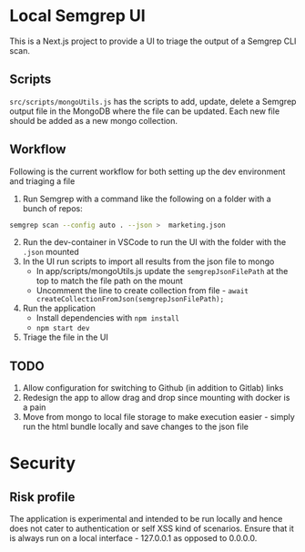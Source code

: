 # Local Semgrep UI

This is a Next.js project to provide a UI to triage the output of a Semgrep CLI scan.

## Scripts

`src/scripts/mongoUtils.js` has the scripts to add, update, delete a Semgrep output file in the MongoDB where the file can be updated. Each new file should be added as a new mongo collection.


## Workflow

Following is the current workflow for both setting up the dev environment and triaging a file

1. Run Semgrep with a command like the following on a folder with a bunch of repos:
```bash
semgrep scan --config auto . --json >  marketing.json
```
2. Run the dev-container in VSCode to run the UI with the folder with the `.json` mounted
3. In the UI run scripts to import all results from the json file to mongo
    * In app/scripts/mongoUtils.js update the `semgrepJsonFilePath` at the top to match the file path on the mount
    * Uncomment the line to create collection from file - `await createCollectionFromJson(semgrepJsonFilePath);`
4. Run the application
    * Install dependencies with `npm install`
    * `npm start dev`
5. Triage the file in the UI


## TODO

1. Allow configuration for switching to Github (in addition to Gitlab) links
2. Redesign the app to allow drag and drop since mounting with docker is a pain
3. Move from mongo to local file storage to make execution easier - simply run the html bundle locally and save changes to the json file

# Security

## Risk profile

The application is experimental and intended to be run locally and hence does not cater to authentication or self XSS kind of scenarios. Ensure that it is always run on a local interface - 127.0.0.1 as opposed to 0.0.0.0.